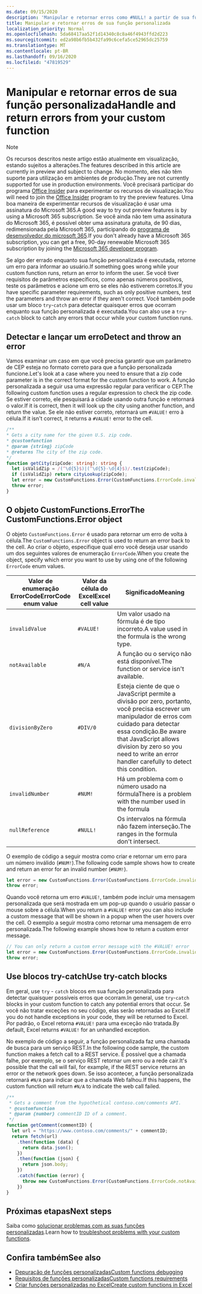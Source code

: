 ```yaml
---
ms.date: 09/15/2020
description: 'Manipular e retornar erros como #NULL! a partir de sua função personalizada.'
title: Manipular e retornar erros de sua função personalizada
localization_priority: Normal
ms.openlocfilehash: 5da68417aa52f1d14340c8c8a46f4943ffd2d223
ms.sourcegitcommit: ed2a98b6fb5b432fa99c6cefa5ce52965dc25759
ms.translationtype: MT
ms.contentlocale: pt-BR
ms.lasthandoff: 09/16/2020
ms.locfileid: "47819529"
---
```

# <a name="handle-and-return-errors-from-your-custom-function"></a><span data-ttu-id="f39e3-104">Manipular e retornar erros de sua função personalizada</span><span class="sxs-lookup"><span data-stu-id="f39e3-104">Handle and return errors from your custom function</span></span>

> [!NOTE]
> <span data-ttu-id="f39e3-105">Os recursos descritos neste artigo estão atualmente em visualização, estando sujeitos a alterações.</span><span class="sxs-lookup"><span data-stu-id="f39e3-105">The features described in this article are currently in preview and subject to change.</span></span> <span data-ttu-id="f39e3-106">No momento, eles não têm suporte para utilização em ambientes de produção.</span><span class="sxs-lookup"><span data-stu-id="f39e3-106">They are not currently supported for use in production environments.</span></span> <span data-ttu-id="f39e3-107">Você precisará participar do programa [Office Insider](https://insider.office.com/join) para experimentar os recursos de visualização.</span><span class="sxs-lookup"><span data-stu-id="f39e3-107">You will need to join the [Office Insider](https://insider.office.com/join) program to try the preview features.</span></span>  <span data-ttu-id="f39e3-108">Uma boa maneira de experimentar recursos de visualização é usar uma assinatura do Microsoft 365.</span><span class="sxs-lookup"><span data-stu-id="f39e3-108">A good way to try out preview features is by using a Microsoft 365 subscription.</span></span> <span data-ttu-id="f39e3-109">Se você ainda não tem uma assinatura do Microsoft 365, é possível obter uma assinatura gratuita, de 90 dias, redimensionada pela Microsoft 365, participando do [programa de desenvolvedor do microsoft 365](https://developer.microsoft.com/office/dev-program).</span><span class="sxs-lookup"><span data-stu-id="f39e3-109">If you don't already have a Microsoft 365 subscription, you can get a free, 90-day renewable Microsoft 365 subscription by joining the [Microsoft 365 developer program](https://developer.microsoft.com/office/dev-program).</span></span>

<span data-ttu-id="f39e3-110">Se algo der errado enquanto sua função personalizada é executada, retorne um erro para informar ao usuário.</span><span class="sxs-lookup"><span data-stu-id="f39e3-110">If something goes wrong while your custom function runs, return an error to inform the user.</span></span> <span data-ttu-id="f39e3-111">Se você tiver requisitos de parâmetros específicos, como apenas números positivos, teste os parâmetros e acione um erro se eles não estiverem corretos.</span><span class="sxs-lookup"><span data-stu-id="f39e3-111">If you have specific parameter requirements, such as only positive numbers, test the parameters and throw an error if they aren't correct.</span></span> <span data-ttu-id="f39e3-112">Você também pode usar um bloco `try`-`catch` para detectar quaisquer erros que ocorram enquanto sua função personalizada é executada.</span><span class="sxs-lookup"><span data-stu-id="f39e3-112">You can also use a `try`-`catch` block to catch any errors that occur while your custom function runs.</span></span>

## <a name="detect-and-throw-an-error"></a><span data-ttu-id="f39e3-113">Detectar e lançar um erro</span><span class="sxs-lookup"><span data-stu-id="f39e3-113">Detect and throw an error</span></span>

<span data-ttu-id="f39e3-114">Vamos examinar um caso em que você precisa garantir que um parâmetro de CEP esteja no formato correto para que a função personalizada funcione.</span><span class="sxs-lookup"><span data-stu-id="f39e3-114">Let's look at a case where you need to ensure that a zip code parameter is in the correct format for the custom function to work.</span></span> <span data-ttu-id="f39e3-115">A função personalizada a seguir usa uma expressão regular para verificar o CEP.</span><span class="sxs-lookup"><span data-stu-id="f39e3-115">The following custom function uses a regular expression to check the zip code.</span></span> <span data-ttu-id="f39e3-116">Se estiver correto, ele pesquisará a cidade usando outra função e retornará o valor.</span><span class="sxs-lookup"><span data-stu-id="f39e3-116">If it is correct, then it will look up the city using another function, and return the value.</span></span> <span data-ttu-id="f39e3-117">Se ele não estiver correto, retornará um `#VALUE!` erro à célula.</span><span class="sxs-lookup"><span data-stu-id="f39e3-117">If it isn't correct, it returns a `#VALUE!` error to the cell.</span></span>

```typescript
/**
* Gets a city name for the given U.S. zip code.
* @customfunction
* @param {string} zipCode
* @returns The city of the zip code.
*/
function getCity(zipCode: string): string {
  let isValidZip = /(^\d{5}$)|(^\d{5}-\d{4}$)/.test(zipCode);
  if (isValidZip) return cityLookup(zipCode);
  let error = new CustomFunctions.Error(CustomFunctions.ErrorCode.invalidValue, "Please provide a valid U.S. zip code.");
  throw error;
}
```

## <a name="the-customfunctionserror-object"></a><span data-ttu-id="f39e3-118">O objeto CustomFunctions.Error</span><span class="sxs-lookup"><span data-stu-id="f39e3-118">The CustomFunctions.Error object</span></span>

<span data-ttu-id="f39e3-119">O objeto `CustomFunctions.Error` é usado para retornar um erro de volta à célula.</span><span class="sxs-lookup"><span data-stu-id="f39e3-119">The `CustomFunctions.Error` object is used to return an error back to the cell.</span></span> <span data-ttu-id="f39e3-120">Ao criar o objeto, especifique qual erro você deseja usar usando um dos seguintes valores de enumeração `ErrorCode`.</span><span class="sxs-lookup"><span data-stu-id="f39e3-120">When you create the object, specify which error you want to use by using one of the following `ErrorCode` enum values.</span></span>


|<span data-ttu-id="f39e3-121">Valor de enumeração ErrorCode</span><span class="sxs-lookup"><span data-stu-id="f39e3-121">ErrorCode enum value</span></span>  |<span data-ttu-id="f39e3-122">Valor da célula do Excel</span><span class="sxs-lookup"><span data-stu-id="f39e3-122">Excel cell value</span></span>  |<span data-ttu-id="f39e3-123">Significado</span><span class="sxs-lookup"><span data-stu-id="f39e3-123">Meaning</span></span>  |
|---------------|---------|---------|
|`invalidValue`   | `#VALUE!` | <span data-ttu-id="f39e3-124">Um valor usado na fórmula é de tipo incorreto.</span><span class="sxs-lookup"><span data-stu-id="f39e3-124">A value used in the formula is the wrong type.</span></span> |
|`notAvailable`   | `#N/A`    | <span data-ttu-id="f39e3-125">A função ou o serviço não está disponível.</span><span class="sxs-lookup"><span data-stu-id="f39e3-125">The function or service isn't available.</span></span> |
|`divisionByZero` | `#DIV/0`  | <span data-ttu-id="f39e3-126">Esteja ciente de que o JavaScript permite a divisão por zero, portanto, você precisa escrever um manipulador de erros com cuidado para detectar essa condição.</span><span class="sxs-lookup"><span data-stu-id="f39e3-126">Be aware that JavaScript allows division by zero so you need to write an error handler carefully to detect this condition.</span></span> |
|`invalidNumber`  | `#NUM!`   | <span data-ttu-id="f39e3-127">Há um problema com o número usado na fórmula</span><span class="sxs-lookup"><span data-stu-id="f39e3-127">There is a problem with the number used in the formula</span></span> |
|`nullReference`  | `#NULL!`  | <span data-ttu-id="f39e3-128">Os intervalos na fórmula não fazem interseção.</span><span class="sxs-lookup"><span data-stu-id="f39e3-128">The ranges in the formula don't intersect.</span></span> |

<span data-ttu-id="f39e3-129">O exemplo de código a seguir mostra como criar e retornar um erro para um número inválido (`#NUM!`).</span><span class="sxs-lookup"><span data-stu-id="f39e3-129">The following code sample shows how to create and return an error for an invalid number (`#NUM!`).</span></span>

```typescript
let error = new CustomFunctions.Error(CustomFunctions.ErrorCode.invalidNumber);
throw error;
```

<span data-ttu-id="f39e3-130">Quando você retorna um erro `#VALUE!`, também pode incluir uma mensagem personalizada que será mostrada em um pop-up quando o usuário passar o mouse sobre a célula.</span><span class="sxs-lookup"><span data-stu-id="f39e3-130">When you return a `#VALUE!` error you can also include a custom message that will be shown in a popup when the user hovers over the cell.</span></span> <span data-ttu-id="f39e3-131">O exemplo a seguir mostra como retornar uma mensagem de erro personalizada.</span><span class="sxs-lookup"><span data-stu-id="f39e3-131">The following example shows how to return a custom error message.</span></span>

```typescript
// You can only return a custom error message with the #VALUE! error
let error = new CustomFunctions.Error(CustomFunctions.ErrorCode.invalidValue, "The parameter can only contain lowercase characters.");
throw error;
```

## <a name="use-try-catch-blocks"></a><span data-ttu-id="f39e3-132">Use blocos try-catch</span><span class="sxs-lookup"><span data-stu-id="f39e3-132">Use try-catch blocks</span></span>

<span data-ttu-id="f39e3-133">Em geral, use `try` - `catch` blocos em sua função personalizada para detectar quaisquer possíveis erros que ocorram.</span><span class="sxs-lookup"><span data-stu-id="f39e3-133">In general, use `try`-`catch` blocks in your custom function to catch any potential errors that occur.</span></span> <span data-ttu-id="f39e3-134">Se você não tratar exceções no seu código, elas serão retornadas ao Excel.</span><span class="sxs-lookup"><span data-stu-id="f39e3-134">If you do not handle exceptions in your code, they will be returned to Excel.</span></span> <span data-ttu-id="f39e3-135">Por padrão, o Excel retorna `#VALUE!` para uma exceção não tratada.</span><span class="sxs-lookup"><span data-stu-id="f39e3-135">By default, Excel returns `#VALUE!` for an unhandled exception.</span></span>

<span data-ttu-id="f39e3-136">No exemplo de código a seguir, a função personalizada faz uma chamada de busca para um serviço REST.</span><span class="sxs-lookup"><span data-stu-id="f39e3-136">In the following code sample, the custom function makes a fetch call to a REST service.</span></span> <span data-ttu-id="f39e3-137">É possível que a chamada falhe, por exemplo, se o serviço REST retornar um erro ou a rede cair.</span><span class="sxs-lookup"><span data-stu-id="f39e3-137">It's possible that the call will fail, for example, if the REST service returns an error or the network goes down.</span></span> <span data-ttu-id="f39e3-138">Se isso acontecer, a função personalizada retornará `#N/A` para indicar que a chamada Web falhou.</span><span class="sxs-lookup"><span data-stu-id="f39e3-138">If this happens, the custom function will return `#N/A` to indicate the web call failed.</span></span>


```typescript
/**
 * Gets a comment from the hypothetical contoso.com/comments API.
 * @customfunction
 * @param {number} commentID ID of a comment.
 */
function getComment(commentID) {
  let url = "https://www.contoso.com/comments/" + commentID;
  return fetch(url)
    .then(function (data) {
      return data.json();
    })
    .then(function (json) {
      return json.body;
    })
    .catch(function (error) {
      throw new CustomFunctions.Error(CustomFunctions.ErrorCode.notAvailable);
    })
}
```

## <a name="next-steps"></a><span data-ttu-id="f39e3-139">Próximas etapas</span><span class="sxs-lookup"><span data-stu-id="f39e3-139">Next steps</span></span>

<span data-ttu-id="f39e3-140">Saiba como [solucionar problemas com as suas funções personalizadas](custom-functions-troubleshooting.md).</span><span class="sxs-lookup"><span data-stu-id="f39e3-140">Learn how to [troubleshoot problems with your custom functions](custom-functions-troubleshooting.md).</span></span>

## <a name="see-also"></a><span data-ttu-id="f39e3-141">Confira também</span><span class="sxs-lookup"><span data-stu-id="f39e3-141">See also</span></span>

* [<span data-ttu-id="f39e3-142">Depuração de funções personalizadas</span><span class="sxs-lookup"><span data-stu-id="f39e3-142">Custom functions debugging</span></span>](custom-functions-debugging.md)
* [<span data-ttu-id="f39e3-143">Requisitos de funções personalizadas</span><span class="sxs-lookup"><span data-stu-id="f39e3-143">Custom functions requirements</span></span>](custom-functions-requirement-sets.md)
* [<span data-ttu-id="f39e3-144">Criar funções personalizadas no Excel</span><span class="sxs-lookup"><span data-stu-id="f39e3-144">Create custom functions in Excel</span></span>](custom-functions-overview.md)
